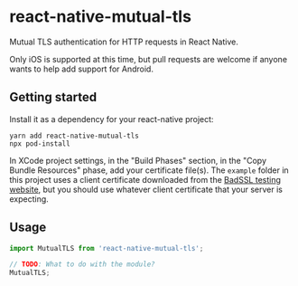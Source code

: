 # react-native-mutual-tls

Mutual TLS authentication for HTTP requests in React Native.

Only iOS is supported at this time, but pull requests are welcome if anyone wants to help add support for Android.

## Getting started

Install it as a dependency for your react-native project:

```
yarn add react-native-mutual-tls
npx pod-install
```

In XCode project settings, in the "Build Phases" section, in the "Copy Bundle Resources" phase, add your certificate file(s). The `example` folder in this project uses a client certificate downloaded from the [BadSSL testing website](https://badssl.com/download/), but you should use whatever client certificate that your server is expecting.

## Usage
```javascript
import MutualTLS from 'react-native-mutual-tls';

// TODO: What to do with the module?
MutualTLS;
```
